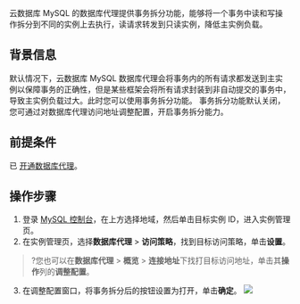 云数据库 MySQL 的数据库代理提供事务拆分功能，能够将一个事务中读和写操作拆分到不同的实例上去执行，读请求转发到只读实例，降低主实例负载。

## 背景信息
默认情况下，云数据库 MySQL 数据库代理会将事务内的所有请求都发送到主实例以保障事务的正确性，但是某些框架会将所有请求封装到非自动提交的事务中，导致主实例负载过大。此时您可以使用事务拆分功能。
事务拆分功能默认关闭，您可通过对数据库代理访问地址调整配置，开启事务拆分能力。

## 前提条件
已 [开通数据库代理](https://cloud.tencent.com/document/product/236/82231)。

## 操作步骤
1. 登录 [MySQL 控制台](https://console.cloud.tencent.com/cdb)，在上方选择地域，然后单击目标实例 ID，进入实例管理页。
2. 在实例管理页，选择**数据库代理** > **访问策略**，找到目标访问策略，单击**设置**。
>?您也可以在**数据库代理** > **概览** > **连接地址**下找打目标访问地址，单击其**操作**列的**调整配置**。
3. 在调整配置窗口，将事务拆分后的按钮设置为打开，单击**确定**。
![](https://qcloudimg.tencent-cloud.cn/raw/bf46a237cd6526de51943da29a526d9e.png)
